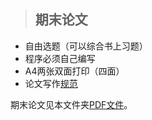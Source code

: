 >## 期末论文
- 自由选题（可以综合书上习题）
- 程序必须自己编写
- A4两张双面打印（四面）
- 论文写作[规范](https://github.com/caihao/computational_physics_whu/blob/master/%E8%AE%BA%E6%96%87%E8%A7%84%E8%8C%83.pdf)

期末论文见本文件夹[PDF文件](https://github.com/XiaobudianChen/computationalphysics_N2013301020075/blob/master/Final-Paper/计算物理结课作业.pdf)。

